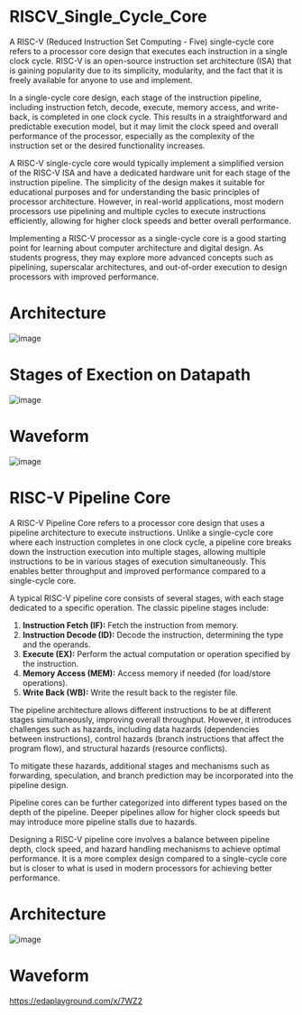 # RISCV_Single_Cycle_Core

A RISC-V (Reduced Instruction Set Computing - Five) single-cycle core refers to a processor core design that executes each instruction in a single clock cycle. RISC-V is an open-source instruction set architecture (ISA) that is gaining popularity due to its simplicity, modularity, and the fact that it is freely available for anyone to use and implement.

In a single-cycle core design, each stage of the instruction pipeline, including instruction fetch, decode, execute, memory access, and write-back, is completed in one clock cycle. This results in a straightforward and predictable execution model, but it may limit the clock speed and overall performance of the processor, especially as the complexity of the instruction set or the desired functionality increases.

A RISC-V single-cycle core would typically implement a simplified version of the RISC-V ISA and have a dedicated hardware unit for each stage of the instruction pipeline. The simplicity of the design makes it suitable for educational purposes and for understanding the basic principles of processor architecture. However, in real-world applications, most modern processors use pipelining and multiple cycles to execute instructions efficiently, allowing for higher clock speeds and better overall performance.

Implementing a RISC-V processor as a single-cycle core is a good starting point for learning about computer architecture and digital design. As students progress, they may explore more advanced concepts such as pipelining, superscalar architectures, and out-of-order execution to design processors with improved performance.

# Architecture
![image](https://github.com/swapnilanand123/RISC-V/assets/143795450/4adce460-1662-4a68-9d8f-9e420dbf4906)


# Stages	of	Exection	on Datapath
![image](https://github.com/swapnilanand123/RISCV_Single_Cycle_Core/assets/143795450/ded8fe12-7968-43b1-822e-e3b4dd5a935c)

# Waveform
![image](https://github.com/swapnilanand123/RISCV_Single_Cycle_Core/assets/143795450/da8cb198-d6f8-44e2-a839-81c752d61091)

# RISC-V Pipeline Core
A RISC-V Pipeline Core refers to a processor core design that uses a pipeline architecture to execute instructions. Unlike a single-cycle core where each instruction completes in one clock cycle, a pipeline core breaks down the instruction execution into multiple stages, allowing multiple instructions to be in various stages of execution simultaneously. This enables better throughput and improved performance compared to a single-cycle core.

A typical RISC-V pipeline core consists of several stages, with each stage dedicated to a specific operation. The classic pipeline stages include:

1. **Instruction Fetch (IF):** Fetch the instruction from memory.
2. **Instruction Decode (ID):** Decode the instruction, determining the type and the operands.
3. **Execute (EX):** Perform the actual computation or operation specified by the instruction.
4. **Memory Access (MEM):** Access memory if needed (for load/store operations).
5. **Write Back (WB):** Write the result back to the register file.

The pipeline architecture allows different instructions to be at different stages simultaneously, improving overall throughput. However, it introduces challenges such as hazards, including data hazards (dependencies between instructions), control hazards (branch instructions that affect the program flow), and structural hazards (resource conflicts).

To mitigate these hazards, additional stages and mechanisms such as forwarding, speculation, and branch prediction may be incorporated into the pipeline design.

Pipeline cores can be further categorized into different types based on the depth of the pipeline. Deeper pipelines allow for higher clock speeds but may introduce more pipeline stalls due to hazards.

Designing a RISC-V pipeline core involves a balance between pipeline depth, clock speed, and hazard handling mechanisms to achieve optimal performance. It is a more complex design compared to a single-cycle core but is closer to what is used in modern processors for achieving better performance.

# Architecture
![image](https://github.com/swapnilanand123/RISCV_Single_Cycle_Core/assets/143795450/6132359d-6c15-4237-a9cb-a2a967da5f2c)

# Waveform
https://edaplayground.com/x/7WZ2

